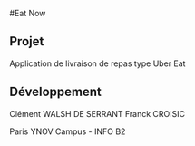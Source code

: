 #Eat Now

## Projet

Application de livraison de repas type Uber Eat

## Développement

Clément WALSH DE SERRANT
Franck CROISIC

Paris YNOV Campus - INFO B2
